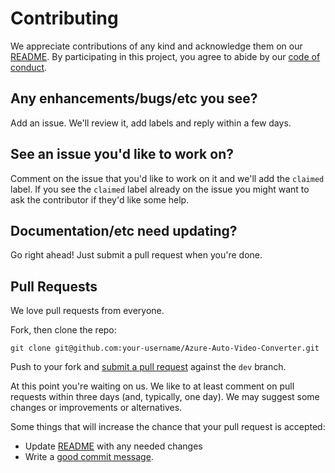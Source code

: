 # Contributing

We appreciate contributions of any kind and acknowledge them on our [README][readme].  By participating 
in this project, you agree to abide by our [code of conduct](CODE_OF_CONDUCT.md).

## Any enhancements/bugs/etc you see?

Add an issue.  We'll review it, add labels and reply within a few days.

## See an issue you'd like to work on?

Comment on the issue that you'd like to work on it 
and we'll add the `claimed` label.  If you see the `claimed` label already on the issue you 
might want to ask the contributor if they'd like some help.

## Documentation/etc need updating?

Go right ahead! Just submit a pull request when you're done.


## Pull Requests

We love pull requests from everyone. 

Fork, then clone the repo:

    git clone git@github.com:your-username/Azure-Auto-Video-Converter.git

Push to your fork and [submit a pull request](https://github.com/fboucher/Azure-Auto-Video-Converter/compare/) against the `dev` branch.

At this point you're waiting on us. We like to at least comment on pull requests
within three days (and, typically, one day). We may suggest
some changes or improvements or alternatives.

Some things that will increase the chance that your pull request is accepted:

* Update [README][readme] with any needed changes
* Write a [good commit message](http://tbaggery.com/2008/04/19/a-note-about-git-commit-messages.html).

[readme]: README.md
